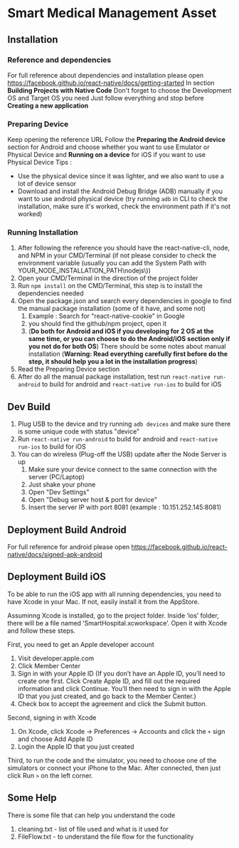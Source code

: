 # Smart Medical Management Asset
## Installation
### Reference and dependencies
For full reference about dependencies and installation please open
https://facebook.github.io/react-native/docs/getting-started
In section **Building Projects with Native Code**
Don't forget to choose the Development OS and Target OS you need
Just follow everything and stop before **Creating a new application**

### Preparing Device
Keep opening the reference URL
Follow the **Preparing the Android device** section for Android and choose whether you want to use Emulator or Physical Device and **Running on a device** for iOS if you want to use Physical Device
Tips :
* Use the physical device since it was lighter, and we also want to use a lot of device sensor
* Download and install the Android Debug Bridge (ADB) manually if you want to use android physical device (try running `adb` in CLI to check the installation, make sure it's worked, check the environment path if it's not worked)

### Running Installation
1. After following the reference you should have the react-native-cli, node, and NPM in your CMD/Terminal (if not please consider to check the environment variable (usually you can add the System Path with YOUR_NODE_INSTALLATION_PATH\\nodejs\\))
1. Open your CMD/Terminal in the direction of the project folder
1. Run `npm install` on the CMD/Terminal, this step is to install the dependencies needed
1. Open the package.json and search every dependencies in google to find the manual package installation (some of it have, and some not)
   1. Example : Search for "react-native-cookie" in Google
   1. you should find the github/npm project, open it
   1. (**Do both for Android and iOS if you developing for 2 OS at the same time, or you can choose to do the Android/iOS section only if you not do for both OS**) There should be some notes about manual installation (**Warning: Read everything carefully first before do the step, it should help you a lot in the installation progress**)
1. Read the Preparing Device section
1. After do all the manual package installation, test run `react-native run-android` to build for android and `react-native run-ios` to build for iOS

## Dev Build
1. Plug USB to the device and try running `adb devices` and make sure there is some unique code with status "device"
1. Run `react-native run-android` to build for android and `react-native run-ios` to build for iOS
1. You can do wireless (Plug-off the USB) update after the Node Server is up
   1. Make sure your device connect to the same connection with the server (PC/Laptop)
   1. Just shake your phone
   1. Open "Dev Settings"
   1. Open "Debug server host & port for device"
   1. Insert the server IP with port 8081 (example : 10.151.252.145:8081)

## Deployment Build Android
For full reference for android please open
https://facebook.github.io/react-native/docs/signed-apk-android

## Deployment Build iOS


To be able to run the iOS app with all running dependencies, you need to have Xcode in your Mac. If not, easily install it from the AppStore.

Assuminng Xcode is installed, go to the project folder. Inside ‘ios’ folder, there will be a file named ‘SmartHospital.xcworkspace’. Open it with Xcode and follow these steps.

First, you need to get an Apple developer account

1.	Visit developer.apple.com
2.	Click Member Center
3.	Sign in with your Apple ID
(If you don’t have an Apple ID, you’ll need to create one first. Click Create Apple ID, and fill out the required information and click Continue. You’ll then need to sign in with the Apple ID that you just created, and go back to the Member Center.)
4.	Check box to accept the agreement and click the Submit button.

Second, signing in with Xcode

1.	On Xcode, click Xcode -> Preferences -> Accounts and click the `+` sign and choose Add Apple ID
2.	Login the Apple ID that you just created

Third, to run the code and the simulator, you need to choose one of the simulators or connect your iPhone to the Mac. After connected, then just click Run `>` on the left corner.


## Some Help
There is some file that can help you understand the code
1. cleaning.txt - list of file used and what is it used for
2. FileFlow.txt - to understand the file flow for the functionality
